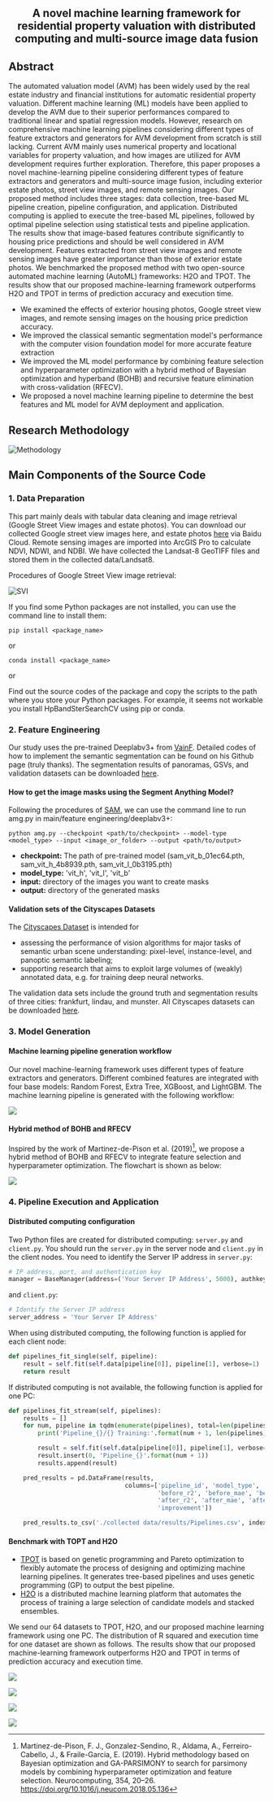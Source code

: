 



<h2 align="center">A novel machine learning framework for residential property valuation with distributed computing and multi-source image data fusion
</h2>



## Abstract

The automated valuation model (AVM) has been widely used by the real estate industry and financial institutions for automatic residential property valuation. Different machine learning (ML) models have been applied to develop the AVM due to their superior performances compared to traditional linear and spatial regression models. However, research on comprehensive machine learning pipelines considering different types of feature extractors and generators for AVM development from scratch is still lacking. Current AVM mainly uses numerical property and locational variables for property valuation, and how images are utilized for AVM development requires further exploration. Therefore, this paper proposes a novel machine-learning pipeline considering different types of feature extractors and generators and multi-source image fusion, including exterior estate photos, street view images, and remote sensing images. Our proposed method includes three stages: data collection, tree-based ML pipeline creation, pipeline configuration, and application. Distributed computing is applied to execute the tree-based ML pipelines, followed by optimal pipeline selection using statistical tests and pipeline application. The results show that image-based features contribute significantly to housing price predictions and should be well considered in AVM development. Features extracted from street view images and remote sensing images have greater importance than those of exterior estate photos. We benchmarked the proposed method with two open-source automated machine learning (AutoML) frameworks: H2O and TPOT. The results show that our proposed machine-learning framework outperforms H2O and TPOT in terms of prediction accuracy and execution time.

* We examined the effects of exterior housing photos, Google street view images, and remote sensing images on the housing price prediction accuracy.
* We improved the classical semantic segmentation model's performance with the computer vision foundation model for more accurate feature extraction
* We improved the ML model performance by combining feature selection and hyperparameter optimization with a hybrid method of Bayesian optimization and hyperband (BOHB) and recursive feature elimination with cross-validation (RFECV).
* We proposed a novel machine learning pipeline to determine the best features and ML model for AVM deployment and application.



## Research Methodology

![Methodology](https://github.com/Linhkust/Novel-ML-framework-for-residential-property-valuation/blob/main/paper%20images/image-Research%20Framework.png)



## Main Components of the Source Code

### 1. Data Preparation

This part mainly deals with tabular data cleaning and image retrieval (Google Street View images and estate photos). You can download our collected Google street view images here, and estate photos [here](https://pan.baidu.com/s/14Ki5E8FDu3HdqKUSosJXqw?pwd=irhh ) via Baidu Cloud. Remote sensing images are imported into ArcGIS Pro to calculate NDVI, NDWI, and NDBI. We have collected the Landsat-8 GeoTIFF files and stored them in the collected data/Landsat8. 



Procedures of Google Street View image retrieval:

![SVI](https://github.com/Linhkust/Novel-ML-framework-for-residential-property-valuation/blob/main/paper%20images/image-SVI%20collection.png)



If you find some Python packages are not installed, you can use the command line to install them:

```
pip install <package_name>
```

or

```
conda install <package_name>
```

or

Find out the source codes of the package and copy the scripts to the path where you store your Python packages. For example, it seems not workable you install HpBandSterSearchCV using pip or conda.

### 2. Feature Engineering

Our study uses the pre-trained Deeplabv3+ from [VainF](https://github.com/VainF/DeepLabV3Plus-Pytorch). Detailed codes of how to implement the semantic segmentation can be found on his Github page (truly thanks). The segmentation results of panoramas, GSVs, and validation datasets can be downloaded [here](https://drive.google.com/file/d/1kRfEm9HWoQXxguyI13AsyQwEFI_i2QR4/view?usp=sharing).

#### How to get the image masks using the Segment Anything Model?

 Following the procedures of [SAM](https://github.com/facebookresearch/segment-anything), we can use the command line to run amg.py in main/feature engineering/deeplabv3+:

```
python amg.py --checkpoint <path/to/checkpoint> --model-type <model_type> --input <image_or_folder> --output <path/to/output>
```

* **checkpoint:** The path of pre-trained model (sam_vit_b_01ec64.pth, sam_vit_h_4b8939.pth, sam_vit_l_0b3195.pth)
* **model_type:** 'vit_h', 'vit_l', 'vit_b'
* **input:** directory of the images you want to create masks
* **output:** directory of the generated masks



#### Validation sets of the Cityscapes Datasets

The [Cityscapes Dataset](https://www.cityscapes-dataset.com/) is intended for

* assessing the performance of vision algorithms for major tasks of semantic urban scene understanding: pixel-level, instance-level, and panoptic semantic labeling;
* supporting research that aims to exploit large volumes of (weakly) annotated data, e.g. for training deep neural networks.

The validation data sets include the ground truth and segmentation results of three cities: frankfurt, lindau, and munster. All Cityscapes datasets can be downloaded [here](https://drive.google.com/file/d/1J1B3Jc80RqGpHR4SO-WzXK5uVOwz0PZQ/view?usp=sharing).



### 3. Model Generation

#### Machine learning pipeline generation workflow

Our novel machine-learning framework uses different types of feature extractors and generators. Different combined features are integrated with four base models: Random Forest, Extra Tree, XGBoost, and LightGBM. The machine learning pipeline is generated with the following workflow:

![](https://github.com/Linhkust/Novel-ML-framework-for-residential-property-valuation/blob/main/paper%20images/image-preprocessor.png)

#### Hybrid method of BOHB and RFECV

Inspired by the work of Martinez-de-Pison et al. (2019)[^1], we propose a hybrid method of BOHB and RFECV to integrate feature selection and hyperparameter optimization. The flowchart is shown as below:

![](https://github.com/Linhkust/Novel-ML-framework-for-residential-property-valuation/blob/main/paper%20images/BOHB_RFECV.png)

### 4. Pipeline Execution and Application

#### Distributed computing configuration

Two Python files are created for distributed computing: `server.py` and `client.py`. You should run the `server.py` in the server node and `client.py` in the client nodes. You need to identify the Server IP address in `server.py`:

```python
# IP address, port, and authentication key
manager = BaseManager(address=('Your Server IP Address', 5000), authkey=b'password')
```

and `client.py`:

```python
# Identify the Server IP address
server_address = 'Your Server IP Address'
```

When using distributed computing, the following function is applied for each client node:

```python
def pipelines_fit_single(self, pipeline):
    result = self.fit(self.data[pipeline[0]], pipeline[1], verbose=1)
    return result
```

If distributed computing is not available, the following function is applied for one PC:

```python
def pipelines_fit_stream(self, pipelines):
    results = []
    for num, pipeline in tqdm(enumerate(pipelines), total=len(pipelines)):
        print('Pipeline_{}/{} Training:'.format(num + 1, len(pipelines)))

        result = self.fit(self.data[pipeline[0]], pipeline[1], verbose=1)
        result.insert(0, 'Pipeline_{}'.format(num + 1))
        results.append(result)

    pred_results = pd.DataFrame(results,
                                columns=['pipeline_id', 'model_type', 'features', 		                                          'hyperparameters', 'Time',
                                         'before_r2', 'before_mae', 'before_rmse',
                                         'after_r2', 'after_mae', 'after_rmse',
                                         'improvement'])

    pred_results.to_csv('./collected data/results/Pipelines.csv', index=False)
```



#### Benchmark with TOPT and H2O

* [TPOT](https://github.com/EpistasisLab/tpot) is based on genetic programming and Pareto optimization to flexibly automate the process of designing and optimizing machine learning pipelines. It generates tree-based pipelines and uses genetic programming (GP) to output the best pipeline. 
* [H2O](https://github.com//h2oai/h2o-3/blob/master/h2o-docs/src/product/automl.rst) is a distributed machine learning platform that automates the process of training a large selection of candidate models and stacked ensembles.



We send our 64 datasets to TPOT, H2O, and our proposed machine learning framework using one PC. The distribution of R squared and execution time for one dataset are shown as follows. The results show that our proposed machine-learning framework outperforms H2O and TPOT in terms of prediction accuracy and execution time.

![](https://github.com/Linhkust/Novel-ML-framework-for-residential-property-valuation/blob/main/paper%20images/performance.png)

![](https://github.com/Linhkust/Novel-ML-framework-for-residential-property-valuation/blob/main/paper%20images/benchmark_time.png)

![](https://github.com/Linhkust/Novel-ML-framework-for-residential-property-valuation/blob/main/paper%20images/r2_set.png)

![](https://github.com/Linhkust/Novel-ML-framework-for-residential-property-valuation/blob/main/paper%20images/time_set.png)

[^1]: Martinez-de-Pison, F. J., Gonzalez-Sendino, R., Aldama, A., Ferreiro-Cabello, J., & Fraile-Garcia, E. (2019). Hybrid methodology based on Bayesian optimization and GA-PARSIMONY to search for parsimony models by combining hyperparameter optimization and feature selection. Neurocomputing, 354, 20–26. https://doi.org/10.1016/j.neucom.2018.05.136
